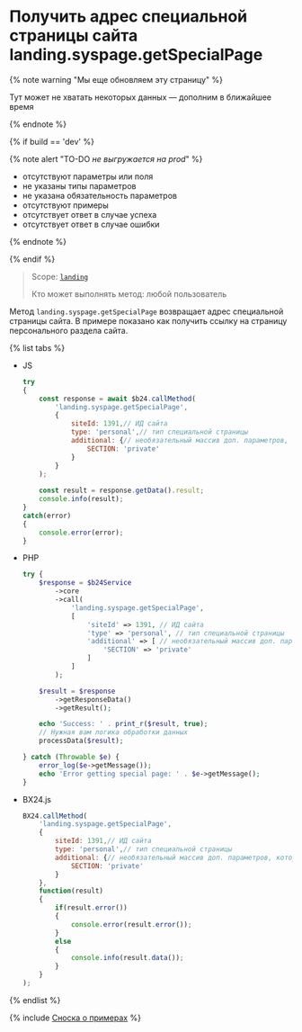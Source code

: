 # Получить адрес специальной страницы сайта landing.syspage.getSpecialPage

{% note warning "Мы еще обновляем эту страницу" %}

Тут может не хватать некоторых данных — дополним в ближайшее время

{% endnote %}

{% if build == 'dev' %}

{% note alert "TO-DO _не выгружается на prod_" %}

- отсутствуют параметры или поля
- не указаны типы параметров
- не указана обязательность параметров
- отсутствуют примеры
- отсутствует ответ в случае успеха
- отсутствует ответ в случае ошибки

{% endnote %}

{% endif %}

> Scope: [`landing`](../../../scopes/permissions.md)
>
> Кто может выполнять метод: любой пользователь

Метод `landing.syspage.getSpecialPage` возвращает адрес специальной страницы сайта. В примере показано как получить ссылку на страницу персонального раздела сайта.

{% list tabs %}

- JS


    ```js
    try
    {
    	const response = await $b24.callMethod(
    		'landing.syspage.getSpecialPage',
    		{
    			siteId: 1391,// ИД сайта
    			type: 'personal',// тип специальной страницы
    			additional: {// необязательный массив доп. параметров, которые будут добавлены к URL
    				SECTION: 'private'
    			}
    		}
    	);
    	
    	const result = response.getData().result;
    	console.info(result);
    }
    catch(error)
    {
    	console.error(error);
    }
    ```

- PHP


    ```php
    try {
        $response = $b24Service
            ->core
            ->call(
                'landing.syspage.getSpecialPage',
                [
                    'siteId' => 1391, // ИД сайта
                    'type' => 'personal', // тип специальной страницы
                    'additional' => [ // необязательный массив доп. параметров, которые будут добавлены к URL
                        'SECTION' => 'private'
                    ]
                ]
            );
    
        $result = $response
            ->getResponseData()
            ->getResult();
    
        echo 'Success: ' . print_r($result, true);
        // Нужная вам логика обработки данных
        processData($result);
    
    } catch (Throwable $e) {
        error_log($e->getMessage());
        echo 'Error getting special page: ' . $e->getMessage();
    }
    ```

- BX24.js

    ```js
    BX24.callMethod(
        'landing.syspage.getSpecialPage',
        {
            siteId: 1391,// ИД сайта
            type: 'personal',// тип специальной страницы
            additional: {// необязательный массив доп. параметров, которые будут добавлены к URL
                SECTION: 'private'
            }
        },
        function(result)
        {
            if(result.error())
            {
                console.error(result.error());
            }
            else
            {
                console.info(result.data());
            }
        }
    );
    ```

{% endlist %}

{% include [Сноска о примерах](../../../../_includes/examples.md) %}